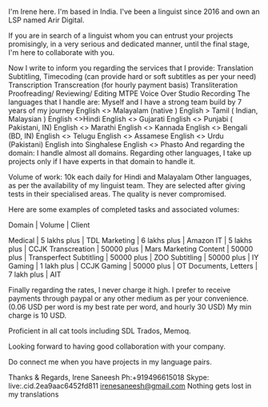 I'm Irene here. I'm based in India. I've been a linguist since 2016 and own an LSP named Arir Digital.

If you are in search of a linguist whom you can entrust your projects promisingly, in a very serious and dedicated manner, until the final stage, 
I'm here to collaborate with you.

Now I write to inform you regarding the services that I provide:
Translation 
Subtitling, Timecoding (can provide hard or soft subtitles as per your need)
Transcription 
Transcreation (for hourly payment basis)
Transliteration
Proofreading/ Reviewing/ Editing
MTPE
Voice Over
Studio Recording 
The languages that I handle are:
Myself and I have a strong team build by 7 years of my journey
English <> Malayalam (native )
English > Tamil ( Indian, Malaysian )
English <>Hindi
English <> Gujarati 
English <> Punjabi ( Pakistani, IN)
English <> Marathi
English <> Kannada
English <> Bengali (BD, IN)
English <> Telugu
English <>  Assamese 
English <> Urdu (Pakistani)
English into Singhalese
English <> Phasto
And regarding the domain: I handle almost all domains.
Regarding other languages, I take up projects only if I have experts in that domain to handle it.

Volume of work: 10k each daily for Hindi and Malayalam
Other languages, as per the availability of my linguist team. They are selected after giving tests in their specialised areas. The quality is never compromised. 

Here are some examples of completed tasks and associated volumes:

Domain | Volume | Client

Medical | 5 lakhs plus | TDL
Marketing | 6 lakhs plus | Amazon
IT | 5 lakhs plus | CCJK
Transcreation | 50000 plus | Mars
Marketing Content | 50000 plus | Transperfect
Subtitling | 50000 plus | ZOO
Subtitling | 50000 plus | IY
Gaming | 1 lakh plus | CCJK
Gaming | 50000 plus | OT
Documents, Letters | 7 lakh plus | AIT


Finally regarding the rates, I never charge it high. I prefer to receive payments through paypal or any other medium as per your convenience. (0.06 USD  per word is my best rate per word, and hourly 30 USD) My min charge is 10 USD.

Proficient in all cat tools including SDL Trados, Memoq. 

Looking forward to having good collaboration with your company.

Do connect me when you have projects in my language pairs.

Thanks & Regards,
Irene Saneesh
Ph:+919496615018
Skype: live:.cid.2ea9aac6452fd811
irenesaneesh@gmail.com
Nothing gets lost in my translations


<!---
irenesaneesh/irenesaneesh is a ✨ special ✨ repository because its `README.md` (this file) appears on your GitHub profile.
You can click the Preview link to take a look at your changes.
--->
